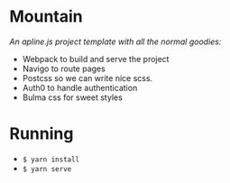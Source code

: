 # Mountain
_An apline.js project template with all the normal goodies:_

- Webpack to build and serve the project
- Navigo to route pages
- Postcss so we can write nice scss. 
- Auth0 to handle authentication
- Bulma css for sweet styles


# Running

- `$ yarn install`
- `$ yarn serve`
